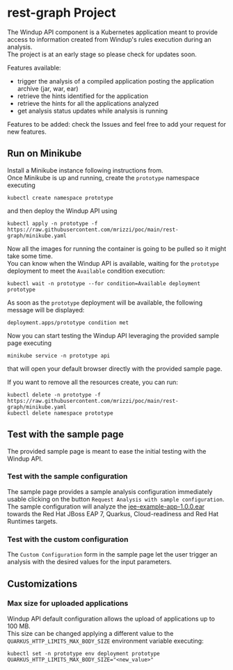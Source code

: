 # rest-graph Project

The Windup API component is a Kubernetes application meant to provide access to information created from Windup's rules execution during an analysis.  
The project is at an early stage so please check for updates soon.  

Features available:
* trigger the analysis of a compiled application posting the application archive (jar, war, ear)
* retrieve the hints identified for the application
* retrieve the hints for all the applications analyzed
* get analysis status updates while analysis is running

Features to be added: check the Issues and feel free to add your request for new features.  

## Run on Minikube
Install a Minikube instance following instructions from.  
Once Minikube is up and running, create the `prototype` namespace executing
```shell
kubectl create namespace prototype
```
and then deploy the Windup API using
```shell
kubectl apply -n prototype -f https://raw.githubusercontent.com/mrizzi/poc/main/rest-graph/minikube.yaml
```
Now all the images for running the container is going to be pulled so it might take some time.  
You can know when the Windup API is available, waiting for the `prototype` deployment to meet the `Available` condition execution:
```shell
kubectl wait -n prototype --for condition=Available deployment prototype
```
As soon as the `prototype` deployment will be available, the following message will be displayed:
```shell
deployment.apps/prototype condition met
```
Now you can start testing the Windup API leveraging the provided sample page executing
```shell
minikube service -n prototype api
```
that will open your default browser directly with the provided sample page.  

If you want to remove all the resources create, you can run:
```shell
kubectl delete -n prototype -f https://raw.githubusercontent.com/mrizzi/poc/main/rest-graph/minikube.yaml
kubectl delete namespace prototype
```

## Test with the sample page

The provided sample page is meant to ease the initial testing with the Windup API.  

### Test with the sample configuration

The sample page provides a sample analysis configuration immediately usable clicking on the button `Request Analysis with sample configuration`.  
The sample configuration will analyze the [jee-example-app-1.0.0.ear](./src/main/resources/META-INF/resources/samples/jee-example-app-1.0.0.ear) towards the Red Hat JBoss EAP 7, Quarkus, Cloud-readiness and Red Hat Runtimes targets.  

### Test with the custom configuration

The `Custom Configuration` form in the sample page let the user trigger an analysis with the desired values for the input parameters.  

## Customizations

### Max size for uploaded applications

Windup API default configuration allows the upload of applications up to 100 MB.  
This size can be changed applying a different value to the `QUARKUS_HTTP_LIMITS_MAX_BODY_SIZE` environment variable executing:  
```shell
kubectl set -n prototype env deployment prototype QUARKUS_HTTP_LIMITS_MAX_BODY_SIZE="<new_value>"
```
